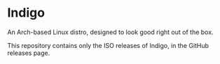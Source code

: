 # Indigo

An Arch-based Linux distro, designed to look good right out of the box.

This repository contains only the ISO releases of Indigo, in the GitHub releases page.
